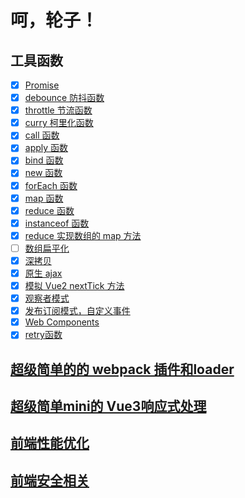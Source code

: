 # 呵，轮子！

## 工具函数

  - [x] [Promise](./utils/promise.js)
  - [x] [debounce 防抖函数](./utils/debounce.js)
  - [x] [throttle 节流函数](./utils/throttle.js)
  - [x] [curry 柯里化函数](./utils/curry.js)
  - [x] [call 函数](./utils/call.js)
  - [x] [apply 函数](./utils/apply.js)
  - [x] [bind 函数](./utils/bind.js)
  - [x] [new 函数](./utils/new.js)
  - [x] [forEach 函数](./utils/forEach.js)
  - [x] [map 函数](./utils/map.js)
  - [x] [reduce 函数](./utils/reduce.js)
  - [x] [instanceof 函数](./utils/instanceOf.js)
  - [x] [reduce 实现数组的 map 方法](./utils/reduceMap.js)
  - [ ] [数组扁平化](./utils/flat.js)
  - [x] [深拷贝](./utils/deepClone.js)
  - [x] [原生 ajax](./utils/ajax.js)
  - [x] [模拟 Vue2 nextTick 方法](./utils/nextTick.js)
  - [x] [观察者模式](./utils/observer.js)
  - [x] [发布订阅模式，自定义事件](./utils/subscribe.js)
  - [x] [Web Components](./html/web-components.html)
  - [x] [retry函数](./utils/retry.js)

## [超级简单的的 webpack 插件和loader](./webpack-plugins/REAEME.md)

## [超级简单mini的 Vue3响应式处理](./min-vue3/README.md)

## [前端性能优化](./fe-performance/README.md)

## [前端安全相关](./security/README.md)